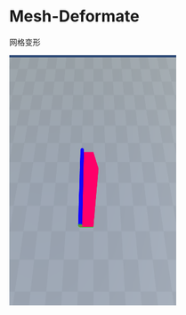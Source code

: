 # Mesh-Deformate
网格变形

<img src="https://github.com/liu-resouce/Mesh-Deformate/blob/master/1602663673(1).png" width="300" height="450" />

